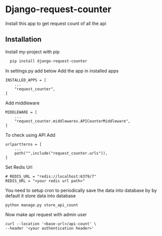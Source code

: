 
# Django-request-counter

Install this app to get request count of all the api


## Installation

Install my-project with pip

```bash
  pip install django-request-counter
```
In settings.py add below
Add the app in installed apps 
```
INSTALLED_APPS = [
    ...
    "request_counter",
]
```
Add middleware
```
MIDDLEWARE = [
    ...
    "request_counter.middlewares.APICounterMiddleware",
]
```
To check using API Add
```
urlpartterns = [
    ...
    path("",include("request_counter.urls")),
]
```
Set Redis Url
```
# REDIS_URL = "redis://localhost:6379/7"
REDIS_URL = "<your redis url path>"
```
You need to setup cron to periodically save the data into database by by default it store data into database
```
python manage.py store_api_count
```

Now make api request with admin user
```
curl --location '<base-url>/api-count' \
--header '<your authentication header>'
```